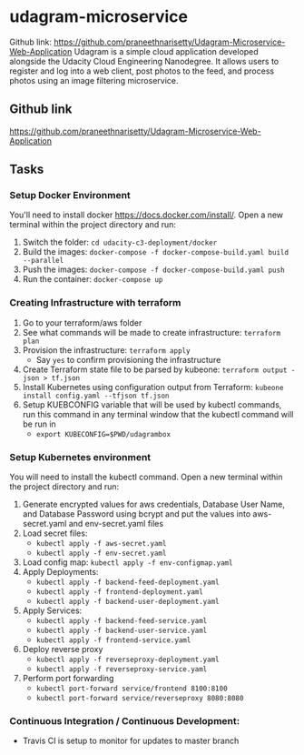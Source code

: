 # udagram-microservice
Github link: https://github.com/praneethnarisetty/Udagram-Microservice-Web-Application Udagram is a simple cloud application developed alongside the Udacity Cloud Engineering Nanodegree. It allows users to register and log into a web client, post photos to the feed, and process photos using an image filtering microservice.

## Github link
https://github.com/praneethnarisetty/Udagram-Microservice-Web-Application


## Tasks

### Setup Docker Environment
You'll need to install docker https://docs.docker.com/install/. Open a new terminal within the project directory and run:

1. Switch the folder: `cd udacity-c3-deployment/docker`
2. Build the images: `docker-compose -f docker-compose-build.yaml build --parallel`
3. Push the images: `docker-compose -f docker-compose-build.yaml push`
4. Run the container: `docker-compose up`



### Creating Infrastructure with terraform 

1. Go to your terraform/aws folder
2. See what commands will be made to create infrastructure: `terraform plan`
3. Provision the infrastructure: `terraform apply`
	- Say `yes` to confirm provisioning the infrastructure
4. Create Terraform state file to be parsed by kubeone: `terraform output -json > tf.json`
5. Install Kubernetes using configuration output from Terraform: `kubeone install config.yaml --tfjson tf.json`
6. Setup KUEBCONFIG variable that will be used by kubectl commands, run this command in any terminal window that the kubectl command will be run in
	- `export KUBECONFIG=$PWD/udagrambox`

### Setup Kubernetes environment
You will need to install the kubectl command. Open a new terminal within the project directory and run:

1. Generate encrypted values for aws credentials, Database User Name, and Database Password using bcrypt and put the values into aws-secret.yaml and env-secret.yaml files
2. Load secret files: 
	- `kubectl apply -f aws-secret.yaml`
	- `kubectl apply -f env-secret.yaml`
3. Load config map: `kubectl apply -f env-configmap.yaml`
4. Apply Deployments:
	- `kubectl apply -f backend-feed-deployment.yaml`
	- `kubectl apply -f frontend-deployment.yaml`
	- `kubectl apply -f backend-user-deployment.yaml`
5. Apply Services:
	- `kubectl apply -f backend-feed-service.yaml`
	- `kubectl apply -f backend-user-service.yaml`
	- `kubectl apply -f frontend-service.yaml`
6. Deploy reverse proxy
	- `kubectl apply -f reverseproxy-deployment.yaml`
	- `kubectl apply -f reverseproxy-service.yaml`
7. Perform port forwarding 
	- `kubectl port-forward service/frontend 8100:8100`
	- `kubectl port-forward service/reverseproxy 8080:8080`

### Continuous Integration / Continuous Development:
- Travis CI is setup to monitor for updates to master branch
